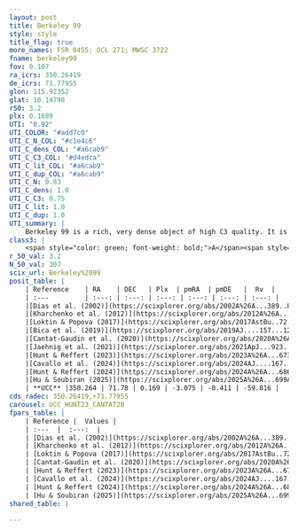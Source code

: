 ```yaml
---
layout: post
title: Berkeley 99
style: style
title_flag: true
more_names: FSR 0455; OCL 271; MWSC 3722
fname: berkeley99
fov: 0.107
ra_icrs: 350.26419
de_icrs: 71.77955
glon: 115.92352
glat: 10.14798
r50: 3.2
plx: 0.1689
UTI: "0.92"
UTI_COLOR: "#add7c0"
UTI_C_N_COL: "#c1e4c6"
UTI_C_dens_COL: "#a6cab9"
UTI_C_C3_COL: "#d4edca"
UTI_C_lit_COL: "#a6cab9"
UTI_C_dup_COL: "#a6cab9"
UTI_C_N: 0.83
UTI_C_dens: 1.0
UTI_C_C3: 0.75
UTI_C_lit: 1.0
UTI_C_dup: 1.0
UTI_summary: |
    Berkeley 99 is a rich, very dense object of high C3 quality. It is very well-studied in the literature.
class3: |
    <span style="color: green; font-weight: bold;">A</span><span style="color: #FFC300; font-weight: bold;">B</span>
r_50_val: 3.2
N_50_val: 307
scix_url: Berkeley%2099
posit_table: |
    | Reference    | RA    | DEC   | Plx  | pmRA  | pmDE   |  Rv  |
    | :---         | :---: | :---: | :---: | :---: | :---: | :---: |
    |[Dias et al. (2002)](https://scixplorer.org/abs/2002A%26A...389..871D) | 350.4 | 71.75 | -- | -2.44 | -3.87 | -62.28 |
    |[Kharchenko et al. (2012)](https://scixplorer.org/abs/2012A%26A...543A.156K) | 350.344 | 71.788 | -- | -4.49 | -0.69 | -- |
    |[Loktin & Popova (2017)](https://scixplorer.org/abs/2017AstBu..72..257L) | 350.34 | 71.788 | -- | -2.171 | -0.425 | -62.3 |
    |[Bica et al. (2019)](https://scixplorer.org/abs/2019AJ....157...12B) | 350.368 | 71.772 | -- | -- | -- | -- |
    |[Cantat-Gaudin et al. (2020)](https://scixplorer.org/abs/2020A%26A...640A...1C) | 350.26 | 71.778 | 0.137 | -3.139 | -0.359 | -- |
    |[Jaehnig et al. (2021)](https://scixplorer.org/abs/2021ApJ...923..129J) | 350.274 | 71.784 | 0.166 | -3.158 | -0.376 | -- |
    |[Hunt & Reffert (2023)](https://scixplorer.org/abs/2023A%26A...673A.114H) | 350.252 | 71.775 | 0.153 | -3.077 | -0.405 | -59.525 |
    |[Cavallo et al. (2024)](https://scixplorer.org/abs/2024AJ....167...12C) | 350.239 | 71.774 | 0.154 | -- | -- | -- |
    |[Hunt & Reffert (2024)](https://scixplorer.org/abs/2024A%26A...686A..42H) | 350.252 | 71.775 | 0.153 | -3.077 | -0.405 | -59.525 |
    |[Hu & Soubiran (2025)](https://scixplorer.org/abs/2025A%26A...699A.246H) | 350.239 | 71.774 | -- | -- | -- | -- |
    | **UCC** |350.264 | 71.78 | 0.169 | -3.075 | -0.411 | -59.816 | 
cds_radec: 350.26419,+71.77955
carousel: UCC_HUNT23_CANTAT20
fpars_table: |
    | Reference |  Values |
    | :---  |  :---:  |
    | [Dias et al. (2002)](https://scixplorer.org/abs/2002A%26A...389..871D) | `E(B-V)=0.3, Dist=4900.0, Age=9.5, [Fe/H]=-0.58` |
    | [Kharchenko et al. (2012)](https://scixplorer.org/abs/2012A%26A...543A.156K) | `e_bv=0.3, distance=4999, log_age=9.348, metallicity=-0.58` |
    | [Loktin & Popova (2017)](https://scixplorer.org/abs/2017AstBu..72..257L) | `E(B-V)=0.32, Dmod=12.449, logt=9.35` |
    | [Cantat-Gaudin et al. (2020)](https://scixplorer.org/abs/2020A%26A...640A...1C) | `AVNN=0.72, DMNN=13.54, AgeNN=9.53` |
    | [Hunt & Reffert (2023)](https://scixplorer.org/abs/2023A%26A...673A.114H) | `AV50=1.525, diffAV50=1.892, MOD50=13.703, logAge50=8.986` |
    | [Cavallo et al. (2024)](https://scixplorer.org/abs/2024AJ....167...12C) | `AV50=1.64, dMod50=12.9, logAge50=9.49, [Fe/H]50=-0.85` |
    | [Hunt & Reffert (2024)](https://scixplorer.org/abs/2024A%26A...686A..42H) | `MassJ=1428.35` |
    | [Hu & Soubiran (2025)](https://scixplorer.org/abs/2025A%26A...699A.246H) | `MA22=-0.28, MA23f=-0.51, MA23g=-0.48, MZ23=-0.48, MK24=-0.4, MF24=-0.43` |
shared_table: |
    
---
```

